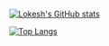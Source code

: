 [![Lokesh's GitHub stats](https://github-readme-stats.vercel.app/api?username=kumarlokesh00)](https://github.com/kumarlokesh00/github-readme-stats)

[![Top Langs](https://github-readme-stats.vercel.app/api/top-langs/?username=kumarlokesh00)](https://github.com/dubeyaditya6232/github-readme-stats)
